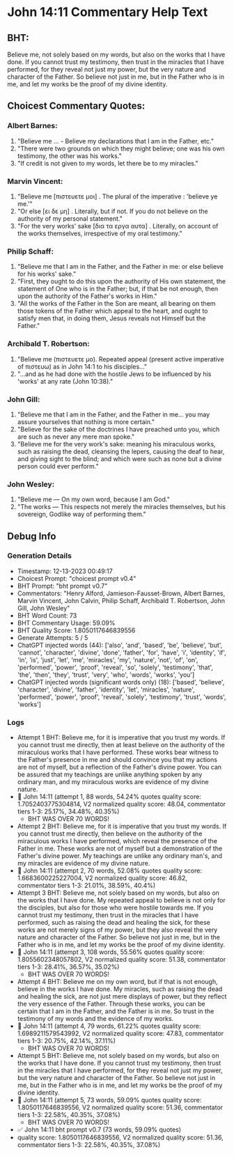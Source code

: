 # John 14:11 Commentary Help Text

## BHT:
Believe me, not solely based on my words, but also on the works that I have done. If you cannot trust my testimony, then trust in the miracles that I have performed, for they reveal not just my power, but the very nature and character of the Father. So believe not just in me, but in the Father who is in me, and let my works be the proof of my divine identity.

## Choicest Commentary Quotes:
### Albert Barnes:
1. "Believe me ... - Believe my declarations that I am in the Father, etc."
2. "There were two grounds on which they might believe; one was his own testimony, the other was his works."
3. "If credit is not given to my words, let there be to my miracles."

### Marvin Vincent:
1. "Believe me [πιστευετε μοι] . The plural of the imperative : 'believe ye me.'"
2. "Or else [ει δε μη] . Literally, but if not. If you do not believe on the authority of my personal statement."
3. "For the very works' sake [δια τα εργα αυτα] . Literally, on account of the works themselves, irrespective of my oral testimony."

### Philip Schaff:
1. "Believe me that I am in the Father, and the Father in me: or else believe for his works' sake." 
2. "First, they ought to do this upon the authority of His own statement, the statement of One who is in the Father; but, if that be not enough, then upon the authority of the Father's works in Him."
3. "All the works of the Father in the Son are meant, all bearing on them those tokens of the Father which appeal to the heart, and ought to satisfy men that, in doing them, Jesus reveals not Himself but the Father."

### Archibald T. Robertson:
1. "Believe me (πιστευετε μο). Repeated appeal (present active imperative of πιστευω) as in John 14:1 to his disciples..."
2. "...and as he had done with the hostile Jews to be influenced by his 'works' at any rate (John 10:38)."

### John Gill:
1. "Believe me that I am in the Father, and the Father in me... you may assure yourselves that nothing is more certain." 
2. "Believe for the sake of the doctrines I have preached unto you, which are such as never any mere man spoke."
3. "Believe me for the very work's sake: meaning his miraculous works, such as raising the dead, cleansing the lepers, causing the deaf to hear, and giving sight to the blind; and which were such as none but a divine person could ever perform."

### John Wesley:
1. "Believe me — On my own word, because I am God."
2. "The works — This respects not merely the miracles themselves, but his sovereign, Godlike way of performing them."


## Debug Info
### Generation Details
- Timestamp: 12-13-2023 00:49:17
- Choicest Prompt: "choicest prompt v0.4"
- BHT Prompt: "bht prompt v0.7"
- Commentators: "Henry Alford, Jamieson-Fausset-Brown, Albert Barnes, Marvin Vincent, John Calvin, Philip Schaff, Archibald T. Robertson, John Gill, John Wesley"
- BHT Word Count: 73
- BHT Commentary Usage: 59.09%
- BHT Quality Score: 1.8050117646839556
- Generate Attempts: 5 / 5
- ChatGPT injected words (44):
	['also', 'and', 'based', 'be', 'believe', 'but', 'cannot', 'character', 'divine', 'done', 'father', 'for', 'have', 'i', 'identity', 'if', 'in', 'is', 'just', 'let', 'me', 'miracles', 'my', 'nature', 'not', 'of', 'on', 'performed', 'power', 'proof', 'reveal', 'so', 'solely', 'testimony', 'that', 'the', 'then', 'they', 'trust', 'very', 'who', 'words', 'works', 'you']
- ChatGPT injected words (significant words only) (18):
	['based', 'believe', 'character', 'divine', 'father', 'identity', 'let', 'miracles', 'nature', 'performed', 'power', 'proof', 'reveal', 'solely', 'testimony', 'trust', 'words', 'works']

### Logs
- Attempt 1 BHT: Believe me, for it is imperative that you trust my words. If you cannot trust me directly, then at least believe on the authority of the miraculous works that I have performed. These works bear witness to the Father's presence in me and should convince you that my actions are not of myself, but a reflection of the Father's divine power. You can be assured that my teachings are unlike anything spoken by any ordinary man, and my miraculous works are evidence of my divine nature.
- 🔄 John 14:11 (attempt 1, 88 words, 54.24% quotes quality score: 1.7052403775304814, V2 normalized quality score: 48.04, commentator tiers 1-3: 25.17%, 34.48%, 40.35%) 
	- BHT WAS OVER 70 WORDS!
- Attempt 2 BHT: Believe me, for it is imperative that you trust my words. If you cannot trust me directly, then believe on the authority of the miraculous works I have performed, which reveal the presence of the Father in me. These works are not of myself but a demonstration of the Father's divine power. My teachings are unlike any ordinary man's, and my miracles are evidence of my divine nature.
- 🔄 John 14:11 (attempt 2, 70 words, 52.08% quotes quality score: 1.6683600225227004, V2 normalized quality score: 46.82, commentator tiers 1-3: 21.01%, 38.59%, 40.4%)
- Attempt 3 BHT: Believe me, not solely based on my words, but also on the works that I have done. My repeated appeal to believe is not only for the disciples, but also for those who were hostile towards me. If you cannot trust my testimony, then trust in the miracles that I have performed, such as raising the dead and healing the sick, for these works are not merely signs of my power, but they also reveal the very nature and character of the Father. So believe not just in me, but in the Father who is in me, and let my works be the proof of my divine identity.
- 🔄 John 14:11 (attempt 3, 108 words, 55.56% quotes quality score: 1.8055602348057802, V2 normalized quality score: 51.38, commentator tiers 1-3: 28.41%, 36.57%, 35.02%) 
	- BHT WAS OVER 70 WORDS!
- Attempt 4 BHT: Believe me on my own word, but if that is not enough, believe in the works I have done. My miracles, such as raising the dead and healing the sick, are not just mere displays of power, but they reflect the very essence of the Father. Through these works, you can be certain that I am in the Father, and the Father is in me. So trust in the testimony of my words and the evidence of my works.
- 🔄 John 14:11 (attempt 4, 79 words, 61.22% quotes quality score: 1.6989211579543992, V2 normalized quality score: 47.83, commentator tiers 1-3: 20.75%, 42.14%, 37.11%) 
	- BHT WAS OVER 70 WORDS!
- Attempt 5 BHT: Believe me, not solely based on my words, but also on the works that I have done. If you cannot trust my testimony, then trust in the miracles that I have performed, for they reveal not just my power, but the very nature and character of the Father. So believe not just in me, but in the Father who is in me, and let my works be the proof of my divine identity.
- 🔄 John 14:11 (attempt 5, 73 words, 59.09% quotes quality score: 1.8050117646839556, V2 normalized quality score: 51.36, commentator tiers 1-3: 22.58%, 40.35%, 37.08%) 
	- BHT WAS OVER 70 WORDS!
- ✅ John 14:11 bht prompt v0.7 (73 words, 59.09% quotes)
- quality score: 1.8050117646839556, V2 normalized quality score: 51.36, commentator tiers 1-3: 22.58%, 40.35%, 37.08%)